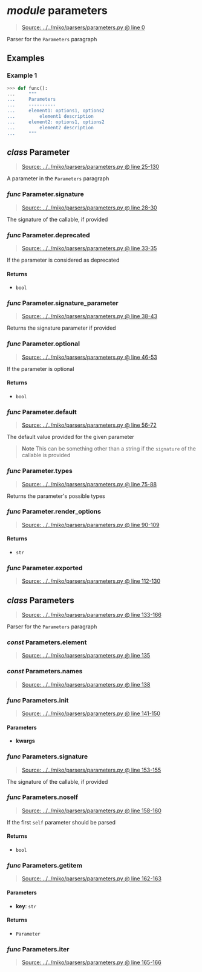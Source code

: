 # *module* **parameters**

> [Source: ../../miko/parsers/parameters.py @ line 0](../../miko/parsers/parameters.py#L0)

Parser for the `Parameters` paragraph

## Examples

### Example 1

```python
>>> def func():
...     """
...     Parameters
...     ----------
...     element1: options1, options2
...         element1 description
...     element2: options1, options2
...         element2 description
...     """
```

## *class* **Parameter**

> [Source: ../../miko/parsers/parameters.py @ line 25-130](../../miko/parsers/parameters.py#L25-L130)

A parameter in the `Parameters` paragraph

### *func* Parameter.**signature**

> [Source: ../../miko/parsers/parameters.py @ line 28-30](../../miko/parsers/parameters.py#L28-L30)

The signature of the callable, if provided

### *func* Parameter.**deprecated**

> [Source: ../../miko/parsers/parameters.py @ line 33-35](../../miko/parsers/parameters.py#L33-L35)

If the parameter is considered as deprecated

#### Returns

- `bool`

### *func* Parameter.**signature_parameter**

> [Source: ../../miko/parsers/parameters.py @ line 38-43](../../miko/parsers/parameters.py#L38-L43)

Returns the signature parameter if provided

### *func* Parameter.**optional**

> [Source: ../../miko/parsers/parameters.py @ line 46-53](../../miko/parsers/parameters.py#L46-L53)

If the parameter is optional

#### Returns

- `bool`

### *func* Parameter.**default**

> [Source: ../../miko/parsers/parameters.py @ line 56-72](../../miko/parsers/parameters.py#L56-L72)

The default value provided for the given parameter

> **Note**
> This can be something other than a string if the `signature` of the callable is provided

### *func* Parameter.**types**

> [Source: ../../miko/parsers/parameters.py @ line 75-88](../../miko/parsers/parameters.py#L75-L88)

Returns the parameter's possible types

### *func* Parameter.**render_options**

> [Source: ../../miko/parsers/parameters.py @ line 90-109](../../miko/parsers/parameters.py#L90-L109)

#### Returns

- `str`

### *func* Parameter.**exported**

> [Source: ../../miko/parsers/parameters.py @ line 112-130](../../miko/parsers/parameters.py#L112-L130)

## *class* **Parameters**

> [Source: ../../miko/parsers/parameters.py @ line 133-166](../../miko/parsers/parameters.py#L133-L166)

Parser for the `Parameters` paragraph

### *const* Parameters.**element**

> [Source: ../../miko/parsers/parameters.py @ line 135](../../miko/parsers/parameters.py#L135)

### *const* Parameters.**names**

> [Source: ../../miko/parsers/parameters.py @ line 138](../../miko/parsers/parameters.py#L138)

### *func* Parameters.**__init__**

> [Source: ../../miko/parsers/parameters.py @ line 141-150](../../miko/parsers/parameters.py#L141-L150)

#### Parameters

- **kwargs**


### *func* Parameters.**signature**

> [Source: ../../miko/parsers/parameters.py @ line 153-155](../../miko/parsers/parameters.py#L153-L155)

The signature of the callable, if provided

### *func* Parameters.**noself**

> [Source: ../../miko/parsers/parameters.py @ line 158-160](../../miko/parsers/parameters.py#L158-L160)

If the first `self` parameter should be parsed

#### Returns

- `bool`

### *func* Parameters.**__getitem__**

> [Source: ../../miko/parsers/parameters.py @ line 162-163](../../miko/parsers/parameters.py#L162-L163)

#### Parameters

- **key**: `str`


#### Returns

- `Parameter`

### *func* Parameters.**__iter__**

> [Source: ../../miko/parsers/parameters.py @ line 165-166](../../miko/parsers/parameters.py#L165-L166)
